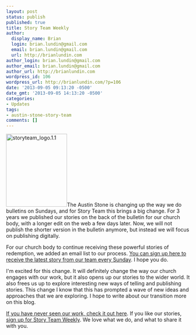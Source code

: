 ```yaml
---
layout: post
status: publish
published: true
title: Story Team Weekly
author:
  display_name: Brian
  login: brian.lundin@gmail.com
  email: brian.lundin@gmail.com
  url: http://brianlundin.com
author_login: brian.lundin@gmail.com
author_email: brian.lundin@gmail.com
author_url: http://brianlundin.com
wordpress_id: 106
wordpress_url: http://brianlundin.com/?p=106
date: '2013-09-05 09:13:20 -0500'
date_gmt: '2013-09-05 14:13:20 -0500'
categories:
- Updates
tags:
- austin-stone-story-team
comments: []
---
```

<p><a href="http://brianlundin.com/wp-content/uploads/2013/09/storyteam_logo.1.1.png"><img class="alignright size-full wp-image-108" alt="storyteam_logo.1.1" src="http://brianlundin.com/wp-content/uploads/2013/09/storyteam_logo.1.1.png" width="167" height="199" /></a>The Austin Stone is changing up the way we do bulletins on Sundays, and for Story Team this brings a big change. For 3 years we published our stories on the back of the bulletin for our church body, with a longer edit on the web a few days later. Now, we will not publish the shorter version in the bulletin anymore, but instead we will focus on publishing digitally.</p>
<p>For our church body to continue receiving these powerful stories of redemption, we added an email list to our process. <a href="http://bit.ly/StoryTeamWeekly">You can sign up here to receive the latest story from our team every Sunday</a>. I hope you do.</p>
<p>I'm excited for this change. It will definitely change the way our church engages with our work, but it also opens up our stories to the wider world. It also frees us up to explore interesting new ways of telling and publishing stories. This change I know that this has prompted a wave of new ideas and approaches that we are exploring. I hope to write about our transition more on this blog.</p>
<p><a href="http://austinstone.org/stories/stories-main">If you have never seen our work, check it out here</a>. If you like our stories, <a href="http://bit.ly/StoryTeamWeekly">sign up for Story Team Weekly</a>. We love what we do, and what to share it with you.</p>
